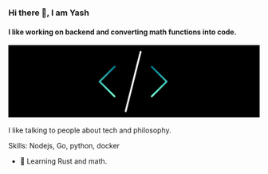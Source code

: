 ### Hi there 👋, I am Yash
#### I like working on backend and converting math functions into code.
![I like working on backend and converting math functions into code.](https://github.com/Exar04/Exar04/blob/main/image.png)

I like talking to people about tech and philosophy.

Skills: Nodejs, Go, python, docker

- 🔭 Learning Rust and math. 






